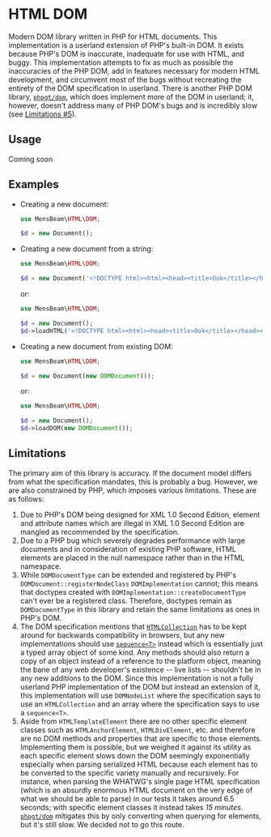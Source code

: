 [a]: https://dom.spec.whatwg.org/#htmlcollection
[b]: https://webidl.spec.whatwg.org/#idl-sequence
[c]: https://packagist.org/packages/phpgt/dom
[d]: https://html.spec.whatwg.org
[e]: #limitations

# HTML DOM #

Modern DOM library written in PHP for HTML documents. This implementation is a userland extension of PHP's built-in DOM. It exists because PHP's DOM is inaccurate, inadequate for use with HTML, and buggy. This implementation attempts to fix as much as possible the inaccuracies of the PHP DOM, add in features necessary for modern HTML development, and circumvent most of the bugs without recreating the entirety of the DOM specification in userland. There is another PHP DOM library, [`phpgt/dom`][c], which does implement more of the DOM in userland; it, however, doesn't address many of PHP DOM's bugs and is incredibly slow (see [Limitations \#5][e]).

## Usage ##

Coming soon

## Examples ##

- Creating a new document:

  ```php
  use MensBeam\HTML\DOM;

  $d = new Document();
  ```

- Creating a new document from a string:

  ```php
  use MensBeam\HTML\DOM;

  $d = new Document('<!DOCTYPE html><html><head><title>Ook</title></head><body><h1>Ook!</h1></body></html>');
  ```

  or:

  ```php
  use MensBeam\HTML\DOM;

  $d = new Document();
  $d->loadHTML('<!DOCTYPE html><html><head><title>Ook</title></head><body><h1>Ook!</h1></body></html>');
  ```

- Creating a new document from existing DOM:

  ```php
  use MensBeam\HTML\DOM;

  $d = new Document(new DOMDocument());
  ```

  or:

  ```php
  use MensBeam\HTML\DOM;

  $d = new Document();
  $d->loadDOM(new DOMDocument());
  ```

## Limitations ##

The primary aim of this library is accuracy. If the document model differs from what the specification mandates, this is probably a bug. However, we are also constrained by PHP, which imposes various limitations. These are as follows:

1. Due to PHP's DOM being designed for XML 1.0 Second Edition, element and attribute names which are illegal in XML 1.0 Second Edition are mangled as recommended by the specification.
2. Due to a PHP bug which severely degrades performance with large documents and in consideration of existing PHP software, HTML elements are placed in the null namespace rather than in the HTML namespace.
3. While `DOMDocumentType` can be extended and registered by PHP's `DOMDocument::registerNodeClass` `DOMImplementation` cannot; this means that doctypes created with `DOMImplementation::createDocumentType` can't ever be a registered class. Therefore, doctypes remain as `DOMDocumentType` in this library and retain the same limitations as ones in PHP's DOM.
4. The DOM specification mentions that [`HTMLCollection`][a] has to be kept around for backwards compatibility in browsers, but any new implementations should use [`sequence<T>`][b] instead which is essentially just a typed array object of some kind. Any methods should also return a copy of an object instead of a reference to the platform object, meaning the bane of any web developer's existence -- live lists -- shouldn't be in any new additions to the DOM. Since this implementation is not a fully userland PHP implementation of the DOM but instead an extension of it, this implementation will use `DOMNodeList` where the specification says to use an `HTMLCollection` and an array where the specification says to use a `sequence<T>`.
5. Aside from `HTMLTemplateElement` there are no other specific element classes such as `HTMLAnchorElement`, `HTMLDivElement`, etc. and therefore are no DOM methods and properties that are specific to those elements. Implementing them is possible, but we weighed it against its utility as each specific element slows down the DOM seemingly exponentially especially when parsing serialized HTML because each element has to be converted to the specific variety manually and recursively. For instance, when parsing the WHATWG's single page HTML specification (which is an absurdly enormous HTML document on the very edge of what we should be able to parse) in our tests it takes around 6.5 seconds; with specific element classes it instead takes *15 minutes*. [`phpgt/dom`][c] mitigates this by only converting when querying for elements, but it's still slow. We decided not to go this route.